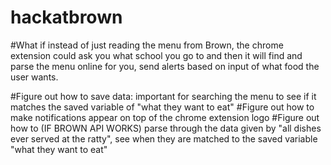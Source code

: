 # hackatbrown

#What if instead of just reading the menu from Brown, the chrome extension could ask you what school you go to and then it will find and parse the menu online for you, send alerts based on input of what food the user wants.

#Figure out how to save data: important for searching the menu to see if it matches the saved variable of "what they want to eat"
#Figure out how to make notifications appear on top of the chrome extension logo
#Figure out how to (IF BROWN API WORKS) parse through the data given by "all dishes ever served at the ratty", see when they are matched to the saved variable "what they want to eat"


